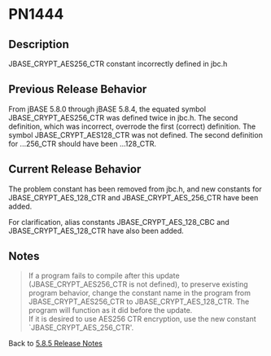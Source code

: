# PN1444  

<PageHeader />

## Description

JBASE_CRYPT_AES256_CTR constant incorrectly defined in jbc.h

## Previous Release Behavior

From jBASE 5.8.0 through jBASE 5.8.4, the equated symbol JBASE_CRYPT_AES256_CTR was defined twice in jbc.h. The second definition, which was incorrect, overrode the first (correct) definition. The symbol JBASE_CRYPT_AES128_CTR was not defined. The second definition for ...256_CTR should have been ...128_CTR.  

## Current Release Behavior

The problem constant has been removed from jbc.h, and new constants for JBASE_CRYPT_AES_128_CTR and JBASE_CRYPT_AES_256_CTR have been added.  

For clarification, alias constants JBASE_CRYPT_AES_128_CBC and JBASE_CRYPT_AES_128_CTR have also been added.  

## Notes

>If a program fails to compile after this update (JBASE_CRYPT_AES256_CTR is not defined), to preserve existing program behavior, change the constant name in the program from JBASE_CRYPT_AES256_CTR to JBASE_CRYPT_AES_128_CTR. The program will function as it did before the update.  
>If it is desired to use AES256 CTR encryption, use the new constant `JBASE_CRYPT_AES_256_CTR'.

Back to [5.8.5 Release Notes](./../README.md)

<PageFooter />
